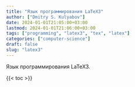 ```yaml
---
title: "Язык программирования LaTeX3"
author: ["Dmitry S. Kulyabov"]
date: 2024-01-01T21:05:00+03:00
lastmod: 2024-01-01T21:06:00+03:00
tags: ["programming", "latex3", "tex", "latex"]
categories: ["computer-science"]
draft: false
slug: "latex3"
---
```


Язык программирования LaTeX3.

<!--more-->

{{< toc >}}
